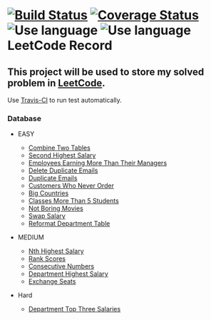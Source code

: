 [![Build Status](https://travis-ci.org/liuliuOD/LeetCode.svg?branch=master)](https://travis-ci.org/liuliuOD/LeetCode) [![Coverage Status](https://coveralls.io/repos/github/liuliuOD/LeetCode/badge.svg?branch=master)](https://coveralls.io/github/liuliuOD/LeetCode?branch=master)  
![Use language](https://img.shields.io/badge/language-PHP-%238a93bc) ![Use language](https://img.shields.io/badge/language-MySQL-%23e89533)  
LeetCode Record
===
This project will be used to store my solved problem in [LeetCode](https://leetcode.com).
---
Use [Travis-CI](https://travis-ci.org) to run test automatically.

### Database
- EASY
    - [Combine Two Tables](READMEs/Databases/CombineTwoTables.md)
    - [Second Highest Salary](READMEs/Databases/SecondHighestSalary.md)
    - [Employees Earning More Than Their Managers](READMEs/Databases/EmployeesEarningMoreThanTheirManagers.md)
    - [Delete Duplicate Emails](READMEs/Databases/DeleteDuplicateEmails.md)
    - [Duplicate Emails](READMEs/Databases/DuplicateEmails.md)
    - [Customers Who Never Order](READMEs/Databases/CustomersWhoNeverOrder.md)
    - [Big Countries](READMEs/Databases/BigCountries.md)
    - [Classes More Than 5 Students](READMEs/Databases/ClassesMoreThan5Students.md)
    - [Not Boring Movies](READMEs/Databases/NotBoringMovies.md)
    - [Swap Salary](READMEs/Databases/SwapSalary.md)
    - [Reformat Department Table](READMEs/Databases/ReformatDepartmentTable.md)

- MEDIUM
    - [Nth Highest Salary](READMEs/Databases/NthHighestSalary.md)
    - [Rank Scores](READMEs/Databases/RankScores.md)
    - [Consecutive Numbers](READMEs/Databases/ConsecutiveNumbers.md)
    - [Department Highest Salary](READMEs/Databases/DepartmentHighestSalary.md)
    - [Exchange Seats](READMEs/Databases/ExchangeSeats.md)

- Hard
    - [Department Top Three Salaries](READMEs/Databases/DepartmentTopThreeSalaries.md)

